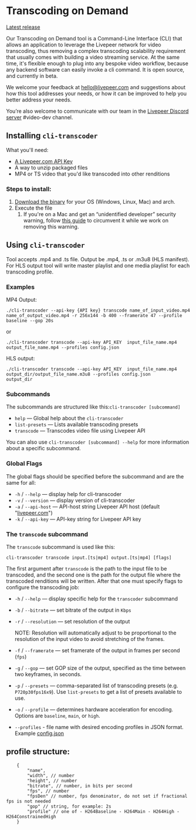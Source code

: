 # Transcoding on Demand 

[Latest release](https://github.com/livepeer/cli-transcoder/releases/latest)

Our Transcoding on Demand tool is a Command-Line Interface (CLI) that allows an application to leverage the Livepeer network for video transcoding, thus removing a complex transcoding scalability requirement that usually comes with building a video streaming service. At the same time, it's flexible enough to plug into any bespoke video workflow, because any backend software can easily invoke a cli command. It is open source, and currently in beta. 

We welcome your feedback at hello@livepeer.com and suggestions about how this tool addresses your needs, or how it can be improved to help you better address your needs.

You’re also welcome to communicate with our team in the [Livepeer Discord server](https://discord.gg/uaPhtyrWsF) #video-dev channel.

## Installing `cli-transcoder`

What you'll need:

- [A Livepeer.com API Key](https://livepeer.com/docs/guides/start-live-streaming/api-key)
- A way to unzip packaged files
- MP4 or TS video that you'd like transcoded into other renditions

### Steps to install:

1. [Download the binary](https://github.com/livepeer/cli-transcoder/releases/tag/v0.1.5) for your OS (Windows, Linux, Mac) and arch.
2. Execute the file
    1. If you're on a Mac and get an “unidentified developer” security warning, follow [this guide](https://support.apple.com/en-gb/guide/mac-help/mh40616/mac) to circumvent it while we work on removing this warning.


## Using `cli-transcoder`

Tool accepts .mp4 and .ts file. Output be .mp4, .ts or .m3u8 (HLS manifest).
For HLS output tool will write master playlist and one media playlist for each transcoding profile.

### Examples

MP4 Output:

`./cli-transcoder --api-key {API key} transcode name_of_input_video.mp4 name_of_output_video.mp4 -r 256x144 -b 400 --framerate 47 --profile baseline --gop 20s`

or

`./cli-transcoder transcode --api-key API_KEY  input_file_name.mp4 output_file_name.mp4 --profiles config.json`

HLS output:

`./cli-transcoder transcode --api-key API_KEY  input_file_name.mp4 output_dir/output_file_name.m3u8 --profiles config.json`  
`output_dir` 


### Subcommands

The subcommands are structured like this:`cli-transcoder [subcommand]`

- `help` — Global help about the `cli-transcoder`
- `list-presets` — Lists available transcoding presets
- `transcode` — Transcodes video file using Livepeer API

You can also use `cli-transcoder [subcommand] --help` for more information about a specific subcommand.

### Global Flags

The global flags should be specified before the subcommand and are the same for all:

- `-h` / `--help` — display help for cli-transcoder
- `-v` / `--version` — display version of cli-transcoder
- `-a` / `--api-host` — API-host string Livepeer API host (default "[livepeer.com](http://livepeer.com/)")
- `-k` / `--api-key` — API-key string for Livepeer API key

### The `transcode` subcommand

The `transcode` subcommand is used like this:

`cli-transcoder transcode input.[ts|mp4] output.[ts|mp4] [flags]`

The first argument after `transcode` is the path to the input file to be transcoded, and the second one is the path for the output file where the transcoded renditions will be written. After that one must specify flags to configure the transcoding job:

- `-h` / `--help` — display specific help for the `transcoder` subcommand
- `-b` / `--bitrate` — set bitrate of the output in `Kbps`
- `-r` / `--resolution` — set resolution of the output
    
    NOTE: Resolution will automatically adjust to be proportional to the resolution of the input video to avoid stretching of the frames. 
    
- `-f` / `--framerate` — set framerate of the output in frames per second (`fps`)
- `-g` / `--gop` — set GOP size of the output, specified as the time between two keyframes, in seconds.
- `-p` / `--presets` — comma-separated list of transcoding presets (e.g. `P720p30fps16x9`). Use `list-presets` to get a list of presets available to use.
- `-o` / `--profile` — determines hardware acceleration for encoding. Options are `baseline`, `main`, or `high`.
- `--profiles` - file name with desired encoding profiles in JSON format. Example [config.json](config.json)

## profile structure:

```jsonc
	{
		"name",
		"width", // number
		"height", // number
		"bitrate", // number, in bits per second
		"fps", // number
		"fpsDen" // number, fps denominator, do not set if fractional fps is not needed
		"gop" // string, for example: 2s
		"profile" // one of - H264Baseline - H264Main - H264High - H264ConstrainedHigh
	}
```
